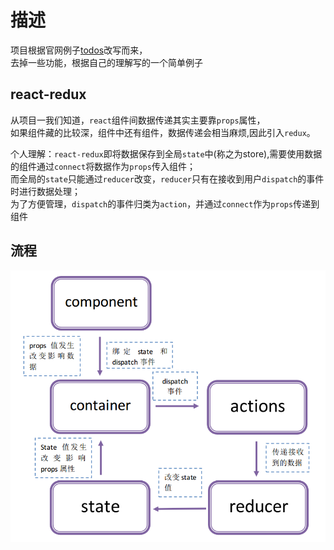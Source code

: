 # 描述
  
  项目根据官网例子[todos](https://github.com/reactjs/redux/tree/master/examples/todos)改写而来，  
  去掉一些功能，根据自己的理解写的一个简单例子  
  
## react-redux

  从项目一我们知道，`react`组件间数据传递其实主要靠`props`属性，  
  如果组件藏的比较深，组件中还有组件，数据传递会相当麻烦,因此引入`redux`。
    
  个人理解：`react-redux`即将数据保存到全局`state`中(称之为store),需要使用数据的组件通过`connect`将数据作为`props`传入组件；  
  而全局的`state`只能通过`reducer`改变，`reducer`只有在接收到用户`dispatch`的事件时进行数据处理；  
  为了方便管理，`dispatch`的事件归类为`action`，并通过`connect`作为`props`传递到组件
  
## 流程

  ![](./react-redux.png)
  
  
  
  
  
  
